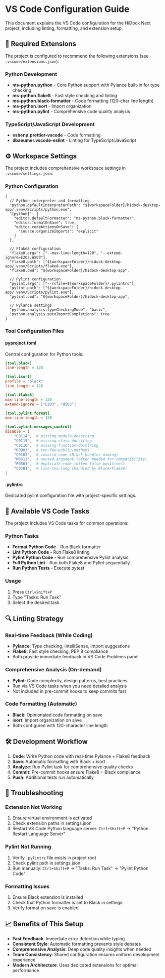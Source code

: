 # VS Code Configuration Guide

This document explains the VS Code configuration for the HiDock Next project, including linting, formatting, and extension setup.

## 🔧 Required Extensions

The project is configured to recommend the following extensions (see `.vscode/extensions.json`):

### Python Development
- **ms-python.python** - Core Python support with Pylance built-in for type checking
- **ms-python.flake8** - Fast style checking and linting
- **ms-python.black-formatter** - Code formatting (120-char line length)
- **ms-python.isort** - Import organization
- **ms-python.pylint** - Comprehensive code quality analysis

### TypeScript/JavaScript Development
- **esbenp.prettier-vscode** - Code formatting
- **dbaeumer.vscode-eslint** - Linting for TypeScript/JavaScript

## ⚙️ Workspace Settings

The project includes comprehensive workspace settings in `.vscode/settings.json`:

### Python Configuration

```jsonc
{
  // Python interpreter and formatting
  "python.defaultInterpreterPath": "${workspaceFolder}/hidock-desktop-app/.venv/Scripts/python.exe",
  "[python]": {
    "editor.defaultFormatter": "ms-python.black-formatter",
    "editor.formatOnSave": true,
    "editor.codeActionsOnSave": {
      "source.organizeImports": "explicit"
    }
  },

  // Flake8 configuration
  "flake8.args": ["--max-line-length=120", "--extend-ignore=E203,W503"],
  "flake8.path": ["${workspaceFolder}/hidock-desktop-app/.venv/Scripts/flake8.exe"],
  "flake8.cwd": "${workspaceFolder}/hidock-desktop-app",

  // Pylint configuration
  "pylint.args": ["--rcfile=${workspaceFolder}/.pylintrc"],
  "pylint.path": ["${workspaceFolder}/hidock-desktop-app/.venv/Scripts/pylint.exe"],
  "pylint.cwd": "${workspaceFolder}/hidock-desktop-app",

  // Pylance settings
  "python.analysis.typeCheckingMode": "basic",
  "python.analysis.autoImportCompletions": true
}
```

### Tool Configuration Files

#### pyproject.toml
Central configuration for Python tools:

```toml
[tool.black]
line-length = 120

[tool.isort]
profile = "black"
line_length = 120

[tool.flake8]
max-line-length = 120
extend-ignore = ["E203", "W503"]

[tool.pylint.format]
max-line-length = 120

[tool.pylint.messages_control]
disable = [
    "C0114",  # missing-module-docstring
    "C0115",  # missing-class-docstring
    "C0116",  # missing-function-docstring
    "R0903",  # too-few-public-methods
    "C0103",  # invalid-name (Black handles naming)
    "W0613",  # unused-argument (often needed for compatibility)
    "R0801",  # duplicate-code (often false positives)
    "C0301",  # line-too-long (handled by Black/Flake8)
]
```

#### .pylintrc
Dedicated pylint configuration file with project-specific settings.

## 🚀 Available VS Code Tasks

The project includes VS Code tasks for common operations:

### Python Tasks
- **Format Python Code** - Run Black formatter
- **Lint Python Code** - Run Flake8 linting
- **Pylint Python Code** - Run comprehensive Pylint analysis
- **Full Python Lint** - Run both Flake8 and Pylint sequentially
- **Run Python Tests** - Execute pytest

### Usage
1. Press `Ctrl+Shift+P`
2. Type "Tasks: Run Task"
3. Select the desired task

## 🔍 Linting Strategy

### Real-time Feedback (While Coding)
- **Pylance**: Type checking, IntelliSense, import suggestions
- **Flake8**: Fast style checking, PEP 8 compliance
- Both provide immediate feedback in VS Code Problems panel

### Comprehensive Analysis (On-demand)
- **Pylint**: Code complexity, design patterns, best practices
- Run via VS Code tasks when you need detailed analysis
- Not included in pre-commit hooks to keep commits fast

### Code Formatting (Automatic)
- **Black**: Opinionated code formatting on save
- **isort**: Import organization on save
- Both configured with 120-character line length

## 🛠️ Development Workflow

1. **Code**: Write Python code with real-time Pylance + Flake8 feedback
2. **Save**: Automatic formatting with Black + isort
3. **Analyze**: Run Pylint task for comprehensive quality checks
4. **Commit**: Pre-commit hooks ensure Flake8 + Black compliance
5. **Push**: Additional tests run automatically

## 🔧 Troubleshooting

### Extension Not Working
1. Ensure virtual environment is activated
2. Check extension paths in settings.json
3. Restart VS Code Python language server: `Ctrl+Shift+P` → "Python: Restart Language Server"

### Pylint Not Running
1. Verify `.pylintrc` file exists in project root
2. Check pylint path in settings.json
3. Run manually: `Ctrl+Shift+P` → "Tasks: Run Task" → "Pylint Python Code"

### Formatting Issues
1. Ensure Black extension is installed
2. Check that Python formatter is set to Black in settings
3. Verify format on save is enabled

## 📈 Benefits of This Setup

- **Fast Feedback**: Immediate error detection while typing
- **Consistent Style**: Automatic formatting prevents style debates
- **Comprehensive Analysis**: Deep code quality insights when needed
- **Team Consistency**: Shared configuration ensures uniform development experience
- **Modern Architecture**: Uses dedicated extensions for optimal performance
